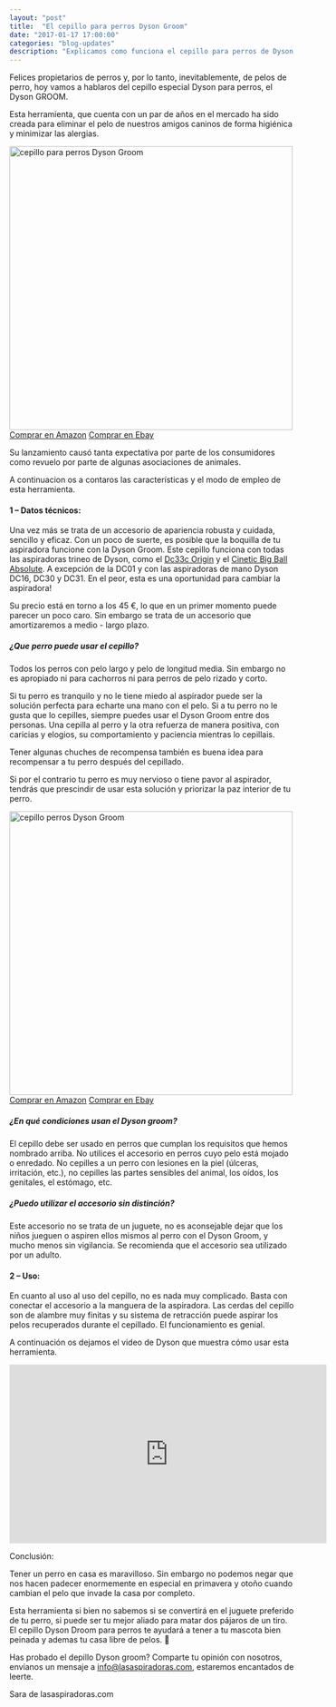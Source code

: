 ```yaml
---
layout: "post"
title:  "El cepillo para perros Dyson Groom"
date: "2017-01-17 17:00:00"
categories: "blog-updates"
description: "Explicamos como funciona el cepillo para perros de Dyson, el dyson Groom"
---
```


Felices propietarios de perros y, por lo tanto, inevitablemente, de pelos de perro, hoy vamos a hablaros del cepillo especial Dyson para perros, el Dyson GROOM.

Esta herramienta, que cuenta con un par de años en el mercado ha sido creada para eliminar el pelo de nuestros amigos caninos de forma higiénica y minimizar las alergias.

<div class="text-center">
  <img src="{{ site.url }}/assets/img/dyson-groom/Dyson_Groom_3-low_definition.jpg" width="500" height="auto" alt="cepillo para perros Dyson Groom">
</div>
<div class="text-center">
  <a class="button" href="https://www.amazon.es/Dyson-921000-01-Cepillo-groomer-mascota/dp/B004CLPJRC/ref=as_li_ss_tl?ie=UTF8&qid=1488719716&sr=8-1&keywords=Dyson+Groom&linkCode=ll1&tag=lasaspirad-21&linkId=23ddd8979c67cf47457791928d24b2f0">Comprar en Amazon</a>
  <a class="button-ebay" href="https://rover.ebay.com/rover/1/1185-53479-19255-0/1?icep_id=114&ipn=icep&toolid=20004&campid=5338046469&mpre=http%3A%2F%2Fwww.ebay.es%2Fitm%2FDyson-Groom-Tool-921001-01-%2F231706095354%3Fhash%3Ditem35f2c26efa%3Ag%3AOoAAAOSwU~FWDA7Z">Comprar en Ebay</a>
</div>
</div>

Su lanzamiento causó tanta expectativa por parte de los consumidores como revuelo por parte de algunas asociaciones de animales.

A continuacion os a contaros las características y el modo de empleo de esta herramienta.

<h4>1 – Datos técnicos:</h4>

Una vez más se trata de un accesorio de apariencia robusta y cuidada, sencillo y eficaz.
Con un poco de suerte, es posible que la boquilla de tu aspiradora funcione con la Dyson Groom. Este cepillo funciona con todas las aspiradoras trineo de Dyson, como el <a href="http://www.lasaspiradoras.com/test-dyson-dc33c-origin/">Dc33c Origin</a> y el <a href="http://www.lasaspiradoras.com/test-dyson-cinetic-big-ball-absolute/">Cinetic Big Ball Absolute</a>. A excepción de la DC01 y con  las aspiradoras de mano Dyson DC16, DC30 y DC31.
En el peor, esta es una oportunidad para cambiar la aspiradora!

Su precio está en torno a los 45 €, lo que en un primer momento puede parecer un poco caro. Sin embargo se trata de un accesorio que amortizaremos a medio - largo plazo.

<h5>¿Que perro puede usar el cepillo?</h5>

Todos los perros con pelo largo y pelo de longitud media. Sin embargo no es apropiado ni para cachorros ni para perros de pelo rizado y corto.

Si tu perro es tranquilo y no le tiene miedo al aspirador puede ser la solución perfecta para echarte una mano con el pelo. Si a tu perro no le gusta que lo cepilles, siempre puedes usar el Dyson Groom entre dos personas. Una cepilla al perro y la otra refuerza de manera positiva, con caricias y elogios, su comportamiento y paciencia mientras lo cepillais.

Tener algunas chuches de recompensa también es buena idea para recompensar a tu perro después del cepillado.

Si por el contrario tu perro es muy nervioso o tiene pavor al aspirador, tendrás que prescindir de usar esta solución y priorizar la paz interior de tu perro.

<div class="text-center">
<img src="{{ site.url }}/assets/img/dyson-groom/dyson-groom-cepillos.png" width="500" height="auto" alt="cepillo perros Dyson Groom">
</div>
<div class="text-center">
  <a class="button" href="https://www.amazon.es/Dyson-921000-01-Cepillo-groomer-mascota/dp/B004CLPJRC/ref=as_li_ss_tl?ie=UTF8&qid=1488719716&sr=8-1&keywords=Dyson+Groom&linkCode=ll1&tag=lasaspirad-21&linkId=23ddd8979c67cf47457791928d24b2f0">Comprar en Amazon</a>
  <a class="button-ebay" href="https://rover.ebay.com/rover/1/1185-53479-19255-0/1?icep_id=114&ipn=icep&toolid=20004&campid=5338046469&mpre=http%3A%2F%2Fwww.ebay.es%2Fitm%2FDyson-Groom-Tool-921001-01-%2F231706095354%3Fhash%3Ditem35f2c26efa%3Ag%3AOoAAAOSwU~FWDA7Z">Comprar en Ebay</a>
</div>

<h5>¿En qué condiciones usan el Dyson groom?</h5>

El cepillo debe ser usado en perros que cumplan los requisitos que hemos nombrado arriba. No utilices el accesorio en perros cuyo pelo está mojado o enredado.
No cepilles a un perro con lesiones en la piel (úlceras, irritación, etc.), no cepilles las partes sensibles del animal, los oídos, los genitales, el estómago, etc.

<h5>¿Puedo utilizar el accesorio sin distinción?</h5>

Este accesorio no se trata de un juguete, no es aconsejable dejar que los niños jueguen o aspiren ellos mismos al perro con el Dyson Groom, y mucho menos sin vigilancia. Se recomienda que el accesorio sea utilizado por un adulto.

<h4>2 – Uso:</h4>

En cuanto al uso al uso del cepillo, no es nada muy complicado. Basta con conectar el accesorio a la manguera de la aspiradora.
Las cerdas del cepillo son de alambre muy finitas y su sistema de retracción puede aspirar los pelos recuperados durante el cepillado. El funcionamiento es genial.

A continuación os dejamos el video de Dyson que muestra cómo usar esta herramienta.

<div class="flex-video">
  <iframe width="560" height="315" src="https://www.youtube.com/embed/TBgBf-NKGJk" frameborder="0" allowfullscreen></iframe>
</div>

Conclusión:

Tener un perro en casa es maravilloso. Sin embargo no podemos negar que nos hacen padecer enormemente en especial en primavera y otoño cuando cambian el pelo que invade la casa por completo.

Esta herramienta si bien no sabemos si se convertirá en el juguete preferido de tu perro, si puede ser tu mejor aliado para matar dos pájaros de un tiro. El cepillo Dyson Droom para perros te ayudará a tener a tu mascota bien peinada y ademas tu casa libre de pelos. 🐶

Has probado el depillo Dyson groom? Comparte tu opinión con nosotros, envíanos un mensaje a info@lasaspiradoras.com, estaremos encantados de leerte.

Sara de lasaspiradoras.com
